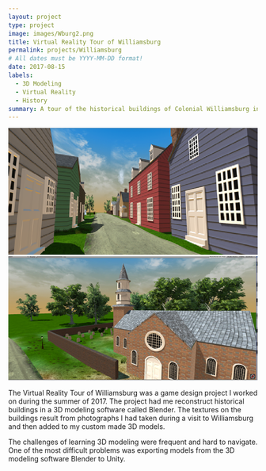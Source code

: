```yaml
---
layout: project
type: project
image: images/Wburg2.png
title: Virtual Reality Tour of Williamsburg
permalink: projects/Williamsburg
# All dates must be YYYY-MM-DD format!
date: 2017-08-15
labels:
  - 3D Modeling
  - Virtual Reality
  - History
summary: A tour of the historical buildings of Colonial Williamsburg in Virtual Reality.
---
```


<div class="ui medium rounded images">
  <img class="ui image" src="../images/Wburg1.png">
  <img class="ui image" src="../images/wburg3.png">
</div>

The Virtual Reality Tour of Williamsburg was a game design project I worked on during the summer of 2017.  The project had me reconstruct historical buildings in a 3D modeling software called Blender.  The textures on the buildings result from photographs I had taken during a visit to Williamsburg and then added to my custom made 3D models.  

The challenges of learning 3D modeling were frequent and hard to navigate.  One of the most difficult problems was exporting models from the 3D modeling software Blender to Unity.  

